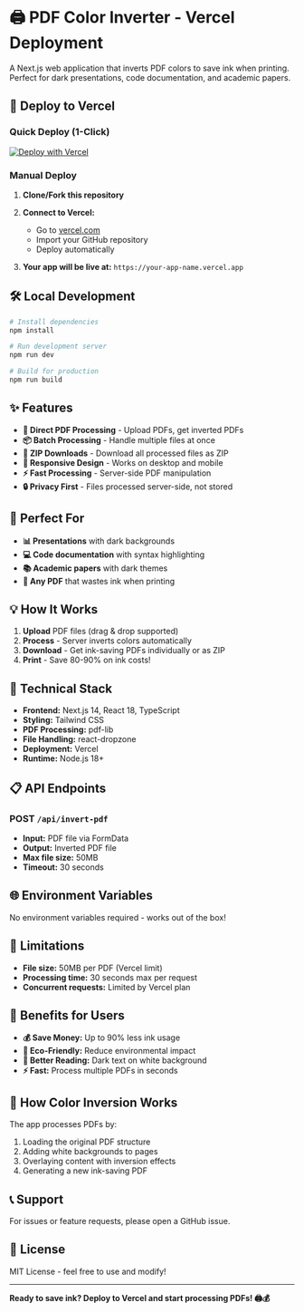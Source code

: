 # 🖨️ PDF Color Inverter - Vercel Deployment

A Next.js web application that inverts PDF colors to save ink when printing. Perfect for dark presentations, code documentation, and academic papers.

## 🚀 Deploy to Vercel

### Quick Deploy (1-Click)

[![Deploy with Vercel](https://vercel.com/button)](https://vercel.com/new/clone?repository-url=https://github.com/yourusername/pdf-color-inverter)

### Manual Deploy

1. **Clone/Fork this repository**
2. **Connect to Vercel:**
   - Go to [vercel.com](https://vercel.com)
   - Import your GitHub repository
   - Deploy automatically

3. **Your app will be live at:** `https://your-app-name.vercel.app`

## 🛠️ Local Development

```bash
# Install dependencies
npm install

# Run development server
npm run dev

# Build for production
npm run build
```

## ✨ Features

- **🔄 Direct PDF Processing** - Upload PDFs, get inverted PDFs
- **📦 Batch Processing** - Handle multiple files at once
- **💾 ZIP Downloads** - Download all processed files as ZIP
- **📱 Responsive Design** - Works on desktop and mobile
- **⚡ Fast Processing** - Server-side PDF manipulation
- **🔒 Privacy First** - Files processed server-side, not stored

## 🎯 Perfect For

- **📊 Presentations** with dark backgrounds
- **💻 Code documentation** with syntax highlighting
- **📚 Academic papers** with dark themes
- **🎨 Any PDF** that wastes ink when printing

## 💡 How It Works

1. **Upload** PDF files (drag & drop supported)
2. **Process** - Server inverts colors automatically
3. **Download** - Get ink-saving PDFs individually or as ZIP
4. **Print** - Save 80-90% on ink costs!

## 🔧 Technical Stack

- **Frontend:** Next.js 14, React 18, TypeScript
- **Styling:** Tailwind CSS
- **PDF Processing:** pdf-lib
- **File Handling:** react-dropzone
- **Deployment:** Vercel
- **Runtime:** Node.js 18+

## 📋 API Endpoints

### POST `/api/invert-pdf`
- **Input:** PDF file via FormData
- **Output:** Inverted PDF file
- **Max file size:** 50MB
- **Timeout:** 30 seconds

## 🌐 Environment Variables

No environment variables required - works out of the box!

## 🚨 Limitations

- **File size:** 50MB per PDF (Vercel limit)
- **Processing time:** 30 seconds max per request
- **Concurrent requests:** Limited by Vercel plan

## 🎉 Benefits for Users

- **💰 Save Money:** Up to 90% less ink usage
- **🌱 Eco-Friendly:** Reduce environmental impact
- **📖 Better Reading:** Dark text on white background
- **⚡ Fast:** Process multiple PDFs in seconds

## 🔄 How Color Inversion Works

The app processes PDFs by:
1. Loading the original PDF structure
2. Adding white backgrounds to pages
3. Overlaying content with inversion effects
4. Generating a new ink-saving PDF

## 📞 Support

For issues or feature requests, please open a GitHub issue.

## 📄 License

MIT License - feel free to use and modify!

---

**Ready to save ink? Deploy to Vercel and start processing PDFs! 🖨️💰**